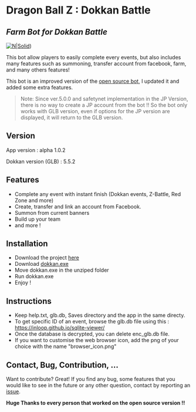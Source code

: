 # Dragon Ball Z : Dokkan Battle
## _Farm Bot for Dokkan Battle_

[![N|Solid](https://upload.wikimedia.org/wikipedia/en/6/67/Dragon_Ball_Z_Dokkan_Battle_logo.png)](https://dbz-dokkan.bngames.net/en/))

This bot allow players to easily complete every events, but also includes many features such as summoning, transfer account from facebook, farm, and many others features!

This bot is an improved version of the [open source bot](https://github.com/RobertRautenbach/Open-Source-Battle-Bot), I updated it and added some extra features.
> Note: Since ver.5.0.0 and safetynet implementation in the JP Version, there is no way to create a JP account from the bot !!
> So the bot only works with GLB version, even if options for the JP version are displayed, it will return to the GLB version.

## Version
App version : alpha 1.0.2

Dokkan version (GLB) : 5.5.2
## Features

- Complete any event with instant finish (Dokkan events, Z-Battle, Red Zone and more)
- Create, transfer and link an account from Facebook.
- Summon from current banners
- Build up your team
- and more !

## Installation
- Download the project [here](https://github.com/daye10/dokkan-farm-bot-release/archive/refs/heads/master.zip)
- Download [dokkan.exe](https://github.com/daye10/dokkan-farm-bot-release/raw/master/dokkan.exe)
- Move dokkan.exe in the unziped folder
- Run  dokkan.exe 
- Enjoy !

## Instructions
- Keep help.txt, glb.db, Saves directory and the app  in the same directy.
- To get specific ID of an event, browse the glb.db file using this : https://inloop.github.io/sqlite-viewer/
- Once the database is decrypted, you can delete enc_glb.db file.
- If you want to customise the web browser icon, add the png of your choice with the name "browser_icon.png"


## Contact, Bug, Contribution, ...

Want to contribute? Great!
If you find any bug, some features that you would like to see in the future or any other question, contact by reporting an [issue](https://github.com/daye10/dokkan-farm-bot-release/issues).

**Huge Thanks to every person that worked on the open source version !!**


   [open-source-bot]: https://github.com/RobertRautenbach/Open-Source-Battle-Bot
